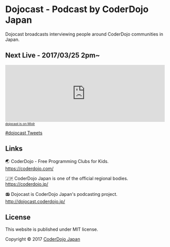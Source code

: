 # Dojocast - Podcast by CoderDojo Japan

Dojocast broadcasts interviewing people around CoderDojo communities in Japan.

## Next Live - 2017/03/25 2pm~

<iframe src="https://mixlr.com/users/6058871/embed" width="100%" height="180px" scrolling="no" frameborder="no" marginheight="0" marginwidth="0"></iframe><small><a href="http://mixlr.com/dojocast" style="color:#1a1a1a;text-align:left; font-family:Helvetica, sans-serif; font-size:11px;">dojocast is on Mixlr</a></small>

<a class="twitter-timeline" data-dnt="true" href="https://twitter.com/hashtag/dojocast" data-widget-id="845314251602350081">#dojocast Tweets</a>
<script>!function(d,s,id){var js,fjs=d.getElementsByTagName(s)[0],p=/^http:/.test(d.location)?'http':'https';if(!d.getElementById(id)){js=d.createElement(s);js.id=id;js.src=p+"://platform.twitter.com/widgets.js";fjs.parentNode.insertBefore(js,fjs);}}(document,"script","twitter-wjs");</script>

## Links

🌏  CoderDojo - Free Programming Clubs for Kids.   
https://coderdojo.com/

🇯🇵  CoderDojo Japan is one of the official regional bodies.   
https://coderdojo.jp/

📻  Dojocast is CoderDojo Japan's podcasting project.  
http://dojocast.coderdojo.jp/


## License

This website is published under MIT license.

Copyright &copy; 2017 [CoderDojo Japan](https://coderdojo.jp/)
